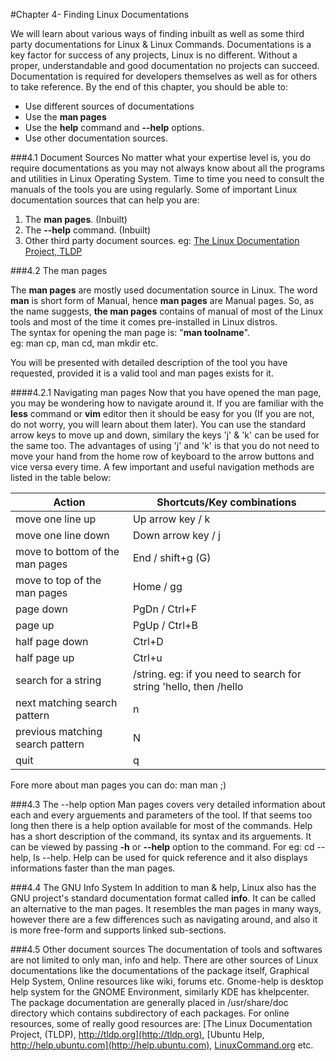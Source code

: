 #Chapter 4- Finding Linux Documentations

We will learn about various ways of finding inbuilt as well as some third party documentations for Linux & Linux Commands. Documentations is a key factor for success of any projects, Linux is no different. Without a proper, understandable and good documentation no projects can succeed. Documentation is required for developers themselves as well as for others to take reference. By the end of this chapter, you should be able to:  
* Use different sources of documentations
* Use the **man pages**
* Use the **help** command and **--help** options.
* Use other documentation sources.  

###4.1 Document Sources
No matter what your expertise level is, you do require documentations as you may not always know about all the programs and utilities in Linux Operating System. Time to time you need to consult the manuals of the tools you are using regularly. Some of important Linux documentation sources that can help you are:
1. The **man pages**. (Inbuilt)  
2. The **--help** command. (Inbuilt)  
3. Other third party document sources. eg: [The Linux Documentation Project, TLDP](http://tldp.org)  

###4.2 The man pages

The **man pages** are mostly used documentation source in Linux. The word **man** is short form of Manual, hence **man pages** are Manual pages. So, as the name suggests, **the man pages** contains of manual of most of the Linux tools and most of the time it comes pre-installed in Linux distros.  
The syntax for opening the man page is: "**man toolname**".   
eg: man cp, man cd, man mkdir etc.  

You will be presented with detailed description of the tool you have requested, provided it is a valid tool and man pages exists for it.  

####4.2.1 Navigating man pages
Now that you have opened the man page, you may be wondering how to navigate around it. If you are familiar with the **less** command or **vim** editor then it should be easy for you (If you are not, do not worry, you will learn about them later). You can use the standard arrow keys to move up and down, similary the keys 'j' & 'k' can be used for the same too. The advantages of using 'j' and 'k' is that you do not need to move your hand from the home row of keyboard to the arrow buttons and vice versa every time. A few important and useful navigation methods are listed in the table below:

| Action | Shortcuts/Key combinations |
| ------ | -------------------------- |
| move one line up | Up arrow key / k |
| move one line down | Down arrow key / j |
| move to bottom of the man pages | End / shift+g (G) |
| move to top of the man pages | Home / gg |
| page down | PgDn / Ctrl+F |
| page up | PgUp / Ctrl+B |
| half page down | Ctrl+D |
| half page up | Ctrl+u |
| search for a string | /string. eg: if you need to search for string 'hello, then /hello |
| next matching search pattern | n |
| previous matching search pattern | N |
| quit | q |

Fore more about man pages you can do: man man ;)

###4.3 The --help option
Man pages covers very detailed information about each and every arguements and parameters of the tool. If that seems too long then there is a help option available for most of the commands. Help has a short description of the command, its syntax and its arguements. It can be viewed by passing **-h** or **--help** option to the command. For eg: cd --help, ls --help. Help can be used for quick reference and it also displays informations faster than the man pages.

###4.4 The GNU Info System
In addition to man & help, Linux also has the GNU project's standard documentation format called **info**. It can be called an alternative to the man pages. It resembles the man pages in many ways, however there are a few differences such as navigating around, and also it is more free-form and supports linked sub-sections.

###4.5 Other document sources
The documentation of tools and softwares are not limited to only man, info and help. There are other sources of Linux documentations like the documentations of the package itself, Graphical Help System, Online resources like wiki, forums etc. Gnome-help is desktop help system for the GNOME Environment, similarly KDE has khelpcenter. The package documentation are generally placed in /usr/share/doc directory which contains subdirectory of each packages. For online resources, some of really good resources are:  [The Linux Documentation Project, (TLDP), http://tldp.org](http://tldp.org), [Ubuntu Help, http://help.ubuntu.com](http://help.ubuntu.com), [LinuxCommand.org](http://linuxcommand.org/tlcl.php) etc.

